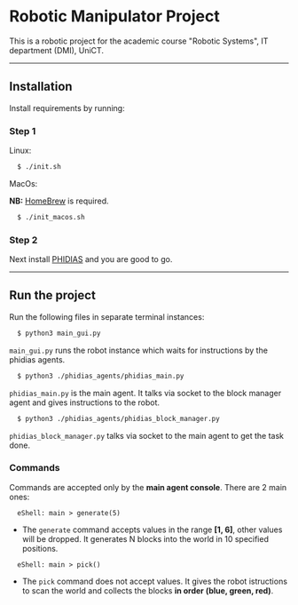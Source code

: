 # Robotic Manipulator Project
This is a robotic project for the academic course "Robotic Systems", IT department (DMI), UniCT.

---------------

## Installation

Install requirements by running:

### Step 1

Linux:

```bash
  $ ./init.sh
```

MacOs:

**NB:** [HomeBrew](https://brew.sh/) is required.

```bash
  $ ./init_macos.sh
```
### Step 2

Next install [PHIDIAS](https://github.com/corradosantoro/phidias) and you are good to go.

---------------
## Run the project

Run the following files in separate terminal instances: 

```bash
  $ python3 main_gui.py
```
`main_gui.py` runs the robot instance which waits for instructions by the phidias agents.

```bash
  $ python3 ./phidias_agents/phidias_main.py
```
`phidias_main.py` is the main agent. It talks via socket to the block manager agent and gives instructions to the robot.

```bash
  $ python3 ./phidias_agents/phidias_block_manager.py
```
`phidias_block_manager.py` talks via socket to the main agent to get the task done.

### Commands
Commands are accepted only by the **main agent console**. There are 2 main ones:

```
  eShell: main > generate(5)
```
- The `generate` command accepts values ​​in the range **[1, 6]**, other values will be dropped. It generates N blocks into the world in 10 specified positions.

```
  eShell: main > pick()
```
- The `pick` command does not accept values. It gives the robot istructions to scan the world and collects the blocks **in order (blue, green, red)**.